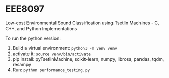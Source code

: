 # EEE8097
Low-cost Environmental Sound Classification using Tsetlin Machines - C, C++, and Python Implementations

To run the python version:
1. Build a virtual environment: `python3 -m venv venv`
2. activate it: `source venv/bin/activate`
3. pip install: pyTsetlinMachine, scikit-learn, numpy, librosa, pandas, tqdm, resampy
4. Run: `python performance_testing.py`
